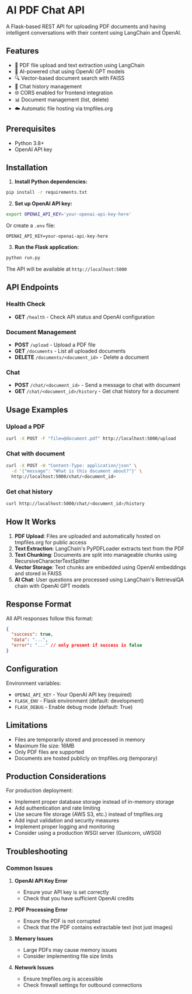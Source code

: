 # AI PDF Chat API

A Flask-based REST API for uploading PDF documents and having intelligent conversations with their content using LangChain and OpenAI.

## Features

- 📄 PDF file upload and text extraction using LangChain
- 🤖 AI-powered chat using OpenAI GPT models
- 🔍 Vector-based document search with FAISS
- 💬 Chat history management
- 🌐 CORS enabled for frontend integration
- 📊 Document management (list, delete)
- ☁️ Automatic file hosting via tmpfiles.org

## Prerequisites

- Python 3.8+
- OpenAI API key

## Installation

1. **Install Python dependencies:**
```bash
pip install -r requirements.txt
```

2. **Set up OpenAI API key:**
```bash
export OPENAI_API_KEY='your-openai-api-key-here'
```

Or create a `.env` file:
```
OPENAI_API_KEY=your-openai-api-key-here
```

3. **Run the Flask application:**
```bash
python run.py
```

The API will be available at `http://localhost:5000`

## API Endpoints

### Health Check
- **GET** `/health` - Check API status and OpenAI configuration

### Document Management
- **POST** `/upload` - Upload a PDF file
- **GET** `/documents` - List all uploaded documents
- **DELETE** `/documents/<document_id>` - Delete a document

### Chat
- **POST** `/chat/<document_id>` - Send a message to chat with document
- **GET** `/chat/<document_id>/history` - Get chat history for a document

## Usage Examples

### Upload a PDF
```bash
curl -X POST -F "file=@document.pdf" http://localhost:5000/upload
```

### Chat with document
```bash
curl -X POST -H "Content-Type: application/json" \
  -d '{"message": "What is this document about?"}' \
  http://localhost:5000/chat/<document_id>
```

### Get chat history
```bash
curl http://localhost:5000/chat/<document_id>/history
```

## How It Works

1. **PDF Upload**: Files are uploaded and automatically hosted on tmpfiles.org for public access
2. **Text Extraction**: LangChain's PyPDFLoader extracts text from the PDF
3. **Text Chunking**: Documents are split into manageable chunks using RecursiveCharacterTextSplitter
4. **Vector Storage**: Text chunks are embedded using OpenAI embeddings and stored in FAISS
5. **AI Chat**: User questions are processed using LangChain's RetrievalQA chain with OpenAI GPT models

## Response Format

All API responses follow this format:
```json
{
  "success": true,
  "data": "...",
  "error": "..." // only present if success is false
}
```

## Configuration

Environment variables:
- `OPENAI_API_KEY` - Your OpenAI API key (required)
- `FLASK_ENV` - Flask environment (default: development)
- `FLASK_DEBUG` - Enable debug mode (default: True)

## Limitations

- Files are temporarily stored and processed in memory
- Maximum file size: 16MB
- Only PDF files are supported
- Documents are hosted publicly on tmpfiles.org (temporary)

## Production Considerations

For production deployment:
- Implement proper database storage instead of in-memory storage
- Add authentication and rate limiting
- Use secure file storage (AWS S3, etc.) instead of tmpfiles.org
- Add input validation and security measures
- Implement proper logging and monitoring
- Consider using a production WSGI server (Gunicorn, uWSGI)

## Troubleshooting

### Common Issues

1. **OpenAI API Key Error**
   - Ensure your API key is set correctly
   - Check that you have sufficient OpenAI credits

2. **PDF Processing Error**
   - Ensure the PDF is not corrupted
   - Check that the PDF contains extractable text (not just images)

3. **Memory Issues**
   - Large PDFs may cause memory issues
   - Consider implementing file size limits

4. **Network Issues**
   - Ensure tmpfiles.org is accessible
   - Check firewall settings for outbound connections